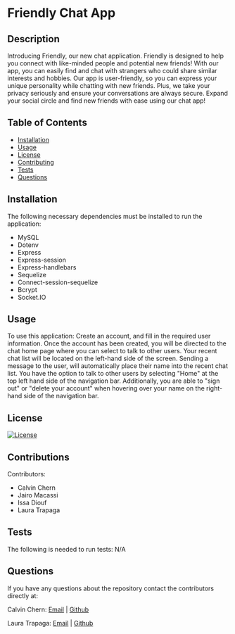 # Friendly Chat App

## Description

Introducing Friendly, our new chat application. Friendly is designed to help you connect with like-minded people and potential new friends! With our app, you can easily find and chat with strangers who could share similar interests and hobbies. Our app is user-friendly, so you can express your unique personality while chatting with new friends. Plus, we take your privacy seriously and ensure your conversations are always secure. Expand your social circle and find new friends with ease using our chat app!

## Table of Contents

* [Installation](#installation)
* [Usage](#usage)
* [License](#license)
* [Contributing](#contributions)
* [Tests](#tests)
* [Questions](#questions)

## Installation

The following necessary dependencies must be installed to run the application:

* MySQL
* Dotenv
* Express
* Express-session
* Express-handlebars
* Sequelize
* Connect-session-sequelize
* Bcrypt
* Socket.IO

## Usage

To use this application: Create an account, and fill in the required user information. Once the account has been created, you will be directed to the chat home page where you can select to talk to other users. Your recent chat list will be located on the left-hand side of the screen. Sending a message to the user, will automatically place their name into the recent chat list. You have the option to talk to other users by selecting "Home" at the top left hand side of the navigation bar. Additionally, you are able to "sign out" or "delete your account" when hovering over your name on the right-hand side of the navigation bar. 

## License

 [![License](<https://img.shields.io/badge/License-MIT-yellow.svg>)](<https://opensource.org/licenses/MIT>)

## Contributions

Contributors:

* Calvin Chern
* Jairo Macassi
* Issa Diouf
* Laura Trapaga

## Tests

The following is needed to run tests: N/A

## Questions

If you have any questions about the repository contact the contributors directly at:

Calvin Chern: [Email](mailto:calvin.chern24@gmail.com) | [Github](<https://github.com/cchern>)

Laura Trapaga: [Email](mailto:trapaga9@gmail.com) | [Github](<https://github.com/ltrapaga>)